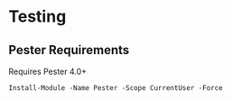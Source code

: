 # Testing

## Pester Requirements
Requires Pester 4.0+
```
Install-Module -Name Pester -Scope CurrentUser -Force
```

